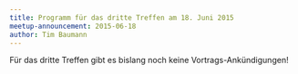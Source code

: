 ```yaml
---
title: Programm für das dritte Treffen am 18. Juni 2015
meetup-announcement: 2015-06-18
author: Tim Baumann
---
```


Für das dritte Treffen gibt es bislang noch keine Vortrags-Ankündigungen!
